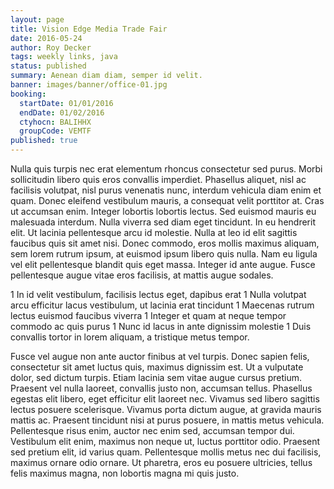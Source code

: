 ```yaml
---
layout: page
title: Vision Edge Media Trade Fair
date: 2016-05-24
author: Roy Decker
tags: weekly links, java
status: published
summary: Aenean diam diam, semper id velit.
banner: images/banner/office-01.jpg
booking:
  startDate: 01/01/2016
  endDate: 01/02/2016
  ctyhocn: BALIHHX
  groupCode: VEMTF
published: true
---
```

Nulla quis turpis nec erat elementum rhoncus consectetur sed purus. Morbi sollicitudin libero quis eros convallis imperdiet. Phasellus aliquet, nisl ac facilisis volutpat, nisl purus venenatis nunc, interdum vehicula diam enim et quam. Donec eleifend vestibulum mauris, a consequat velit porttitor at. Cras ut accumsan enim. Integer lobortis lobortis lectus. Sed euismod mauris eu malesuada interdum. Nulla viverra sed diam eget tincidunt. In eu hendrerit elit. Ut lacinia pellentesque arcu id molestie. Nulla at leo id elit sagittis faucibus quis sit amet nisi. Donec commodo, eros mollis maximus aliquam, sem lorem rutrum ipsum, at euismod ipsum libero quis nulla. Nam eu ligula vel elit pellentesque blandit quis eget massa. Integer id ante augue. Fusce pellentesque augue vitae eros facilisis, at mattis augue sodales.

1 In id velit vestibulum, facilisis lectus eget, dapibus erat
1 Nulla volutpat arcu efficitur lacus vestibulum, ut lacinia erat tincidunt
1 Maecenas rutrum lectus euismod faucibus viverra
1 Integer et quam at neque tempor commodo ac quis purus
1 Nunc id lacus in ante dignissim molestie
1 Duis convallis tortor in lorem aliquam, a tristique metus tempor.

Fusce vel augue non ante auctor finibus at vel turpis. Donec sapien felis, consectetur sit amet luctus quis, maximus dignissim est. Ut a vulputate dolor, sed dictum turpis. Etiam lacinia sem vitae augue cursus pretium. Praesent vel nulla laoreet, convallis justo non, accumsan tellus. Phasellus egestas elit libero, eget efficitur elit laoreet nec. Vivamus sed libero sagittis lectus posuere scelerisque. Vivamus porta dictum augue, at gravida mauris mattis ac. Praesent tincidunt nisi at purus posuere, in mattis metus vehicula. Pellentesque risus enim, auctor nec enim sed, accumsan tempor dui. Vestibulum elit enim, maximus non neque ut, luctus porttitor odio. Praesent sed pretium elit, id varius quam. Pellentesque mollis metus nec dui facilisis, maximus ornare odio ornare. Ut pharetra, eros eu posuere ultricies, tellus felis maximus magna, non lobortis magna mi quis justo.
